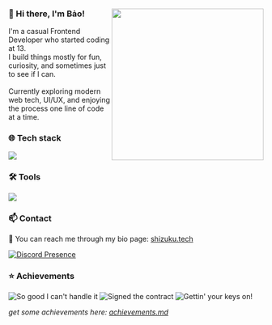<div>
  <img src="https://baoayano.github.io/wp.png" width="300" align="right">
  <h3>👋 Hi there, I'm Bảo!</h3>
</div>
I'm a casual Frontend Developer who started coding at 13.
<br>
I build things mostly for fun, curiosity, and sometimes just to see if I can.
<br>
<br>
Currently exploring modern web tech, UI/UX, and enjoying the process one line of code at a time.

<h3>🌐 Tech stack</h3>

![](https://skillicons.dev/icons?i=ts,cpp,php,react,next,tailwind,scss)

<h3>🛠️ Tools</h3>

![](https://skillicons.dev/icons?i=npm,pnpm,git,vscode)

<h3>📫 Contact</h3>

💬 You can reach me through my bio page: [shizuku.tech](https://shizuku.tech/)

[![Discord Presence](https://lanyard.cnrad.dev/api/295936488661843968?theme=dark&bg=282A36&borderRadius=15px&animated=true)](https://discord.com/users/295936488661843968)
<br>

<h3>⭐ Achievements</h3>

![So good I can't handle it](https://camo.githubusercontent.com/0448b00c11f371fc588647e0d2f2d4067bce73c7c3005a0c6314bfd267638491/68747470733a2f2f616e696d652e706c75732f696d6167652f616368696576656d656e742f6d616e67612d73636f72652d686967682e706e67)
![Signed the contract](https://camo.githubusercontent.com/2b472ec256707c70f502f93de91862d4ad1e59cf4ed64863e6ad5c1424e533ee/68747470733a2f2f616e696d652e706c75732f696d6167652f616368696576656d656e742f616e696d652d6d61686f752d73686f756a6f2d312e706e67)
![Gettin' your keys on!](https://camo.githubusercontent.com/17cf4ec6662fbcaba370569ff82d6158bbc6fd80cfc0d9375d101ed02aae1686/68747470733a2f2f616e696d652e706c75732f696d6167652f616368696576656d656e742f616e696d652d6d757369632d312e706e67)

*get some achievements here: [achievements.md](https://github.com/anime-plus/graph/blob/main/achievements.md)*
